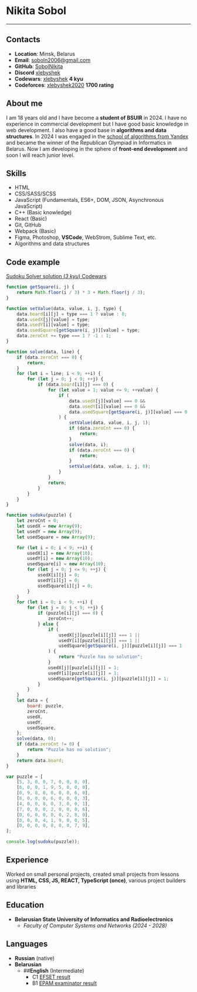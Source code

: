 # Nikita Sobol

---

## Contacts

-   **Location**: Minsk, Belarus
-   **Email**: soboln2006@gmail.com
-   **GitHub**: [SobolNikita](https://github.com/SobolNikita)
-   **Discord** [xlebyshek](https://discordapp.com/users/379293531036188683/)
-   **Codewars**: [xlebyshek](https://www.codewars.com/users/xlebyshek) **4 kyu**
-   **Codeforces**: [xlebyshek2020](https://codeforces.com/profile/xlebyshek2020) **1700 rating**

## About me

I am 18 years old and I have become a **student of BSUIR** in 2024. I have no experience in commercial development but I have good basic knowledge in web development. I also have a good base in **algorithms and data structures**. In 2024 I was engaged in the [school of algorithms from Yandex](https://education.yandex.ru/kruzhok) and became the winner of the Republican Olympiad in Informatics in Belarus. Now I am developing in the sphere of **front-end development** and soon I will reach junior level.

## Skills

-   HTML
-   CSS/SASS/SCSS
-   JavaScript (Fundamentals, ES6+, DOM, JSON, Asynchronous JavaScript)
-   C++ (Basic knowledge)
-   React (Basic)
-   Git, GitHub
-   Webpack (Basic)
-   Figma, Photoshop, **VSCode**, WebStrom, Sublime Text, etc.
-   Algorithms and data structures

## Code example

[Sudoku Solver solution (_3 kyu_) Codewars](https://www.codewars.com/kata/5296bc77afba8baa690002d7)

```javascript
function getSquare(i, j) {
    return Math.floor(i / 3) * 3 + Math.floor(j / 3);
}

function setValue(data, value, i, j, type) {
    data.board[i][j] = type === 1 ? value : 0;
    data.usedX[j][value] = type;
    data.usedY[i][value] = type;
    data.usedSquare[getSquare(i, j)][value] = type;
    data.zeroCnt += type === 1 ? -1 : 1;
}

function solve(data, line) {
    if (data.zeroCnt === 0) {
        return;
    }
    for (let i = line; i < 9; ++i) {
        for (let j = 0; j < 9; ++j) {
            if (data.board[i][j] === 0) {
                for (let value = 1; value <= 9; ++value) {
                    if (
                        data.usedX[j][value] === 0 &&
                        data.usedY[i][value] === 0 &&
                        data.usedSquare[getSquare(i, j)][value] === 0
                    ) {
                        setValue(data, value, i, j, 1);
                        if (data.zeroCnt === 0) {
                            return;
                        }
                        solve(data, i);
                        if (data.zeroCnt === 0) {
                            return;
                        }
                        setValue(data, value, i, j, 0);
                    }
                }
                return;
            }
        }
    }
}

function sudoku(puzzle) {
    let zeroCnt = 0;
    let usedX = new Array(9);
    let usedY = new Array(9);
    let usedSquare = new Array(9);

    for (let i = 0; i < 9; ++i) {
        usedX[i] = new Array(10);
        usedY[i] = new Array(10);
        usedSquare[i] = new Array(10);
        for (let j = 0; j <= 9; ++j) {
            usedX[i][j] = 0;
            usedY[i][j] = 0;
            usedSquare[i][j] = 0;
        }
    }
    for (let i = 0; i < 9; ++i) {
        for (let j = 0; j < 9; ++j) {
            if (puzzle[i][j] === 0) {
                zeroCnt++;
            } else {
                if (
                    usedX[j][puzzle[i][j]] === 1 ||
                    usedY[i][puzzle[i][j]] === 1 ||
                    usedSquare[getSquare(i, j)][puzzle[i][j]] === 1
                ) {
                    return "Puzzle has no solution";
                }
                usedX[j][puzzle[i][j]] = 1;
                usedY[i][puzzle[i][j]] = 1;
                usedSquare[getSquare(i, j)][puzzle[i][j]] = 1;
            }
        }
    }
    let data = {
        board: puzzle,
        zeroCnt,
        usedX,
        usedY,
        usedSquare,
    };
    solve(data, 0);
    if (data.zeroCnt != 0) {
        return "Puzzle has no solution";
    }
    return data.board;
}

var puzzle = [
    [5, 3, 0, 0, 7, 0, 0, 0, 0],
    [6, 0, 0, 1, 9, 5, 0, 0, 0],
    [0, 9, 8, 0, 0, 0, 0, 6, 0],
    [8, 0, 0, 0, 6, 0, 0, 0, 3],
    [4, 0, 0, 8, 0, 3, 0, 0, 1],
    [7, 0, 0, 0, 2, 0, 0, 0, 6],
    [0, 6, 0, 0, 0, 0, 2, 8, 0],
    [0, 0, 0, 4, 1, 9, 0, 0, 5],
    [0, 0, 0, 0, 8, 0, 0, 7, 9],
];

console.log(sudoku(puzzle));
```

## Experience

Worked on small personal projects, created small projects from lessons using **HTML, CSS, JS, REACT, TypeScript (once)**, various project builders and libraries

## Education

-   **Belarusian State University of Informatics and Radioelectronics**
    -   _Faculty of Computer Systems and Networks (2024 - 2028)_

## Languages

-   **Russian** (native)
-   **Belarusian**
    -   ##**English** (Intermediate)
        -   C1 [EFSET result](https://cert.efset.org/qztyTX)
        -   B1 [EPAM examinator result](https://ibb.co/YpNqY83)
